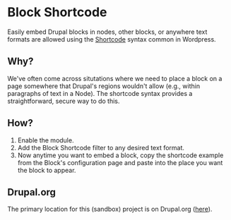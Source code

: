 # Block Shortcode

Easily embed Drupal blocks in nodes, other blocks, or anywhere text formats are allowed using the [Shortcode](https://codex.wordpress.org/Shortcode "Shortcode documentation on wordpress.org") syntax common in Wordpress.

## Why?

We've often come across situtations where we need to place a block on a page somewhere that Drupal's 
regions wouldn't allow (e.g., within paragraphs of text in a Node). The shortcode syntax provides a 
straightforward, secure way to do this.

## How?

1. Enable the module.
2. Add the Block Shortcode filter to any desired text format.
3. Now anytime you want to embed a block, copy the shortcode example from the Block's configuration 
page and paste into the place you want the block to appear.

## Drupal.org

The primary location for this (sandbox) project is on Drupal.org ([here](https://drupal.org/sandbox/seanfitzpatrick/2219069, "The sandbox project on Drupal")).